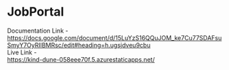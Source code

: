 # JobPortal

Documentation Link - <br>
https://docs.google.com/document/d/15LuYzS16QQuJOM_ke7Cu77SDAFsuSmyY7OyRIlBMRsc/edit#heading=h.ugsjdveu9cbu
<br>
Live Link - <br>
https://kind-dune-058eee70f.5.azurestaticapps.net/
